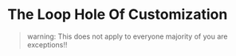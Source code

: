 # The Loop Hole Of Customization

> warning: This does not apply to everyone majority of you are exceptions!!


